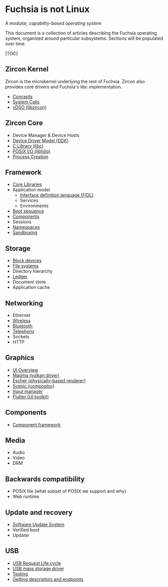 # Fuchsia is not Linux
_A modular, capability-based operating system_

This document is a collection of articles describing the Fuchsia operating system,
organized around particular subsystems. Sections will be populated over time.

[TOC]

## Zircon Kernel

Zircon is the microkernel underlying the rest of Fuchsia. Zircon
also provides core drivers and Fuchsia's libc implementation.

 - [Concepts][zircon-concepts]
 - [System Calls][zircon-syscalls]
 - [vDSO (libzircon)][zircon-vdso]

## Zircon Core

 - Device Manager & Device Hosts
 - [Device Driver Model (DDK)][zircon-ddk]
 - [C Library (libc)](/docs/concepts/system/libc.md)
 - [POSIX I/O (libfdio)](/docs/concepts/system/life_of_an_open.md)
 - [Process Creation](/docs/concepts/booting/process_creation.md)

## Framework

 - [Core Libraries](/docs/concepts/framework/core_libraries.md)
 - Application model
   - [Interface definition language (FIDL)][FIDL]
   - Services
   - Environments
 - [Boot sequence](/docs/concepts/framework/boot_sequence.md)
 - [Components][framework-components]
 - Sessions
 - [Namespaces](/docs/concepts/framework/namespaces.md)
 - [Sandboxing](/docs/concepts/framework/sandboxing.md)

## Storage

 - [Block devices](/docs/concepts/storage/block_devices.md)
 - [File systems](/docs/concepts/storage/filesystems.md)
 - Directory hierarchy
 - [Ledger][ledger]
 - Document store
 - Application cache

## Networking

 - Ethernet
 - [Wireless](/docs/concepts/networking/wireless_networking.md)
 - [Bluetooth](/docs/concepts/networking/bluetooth_architecture.md)
 - [Telephony][telephony]
 - Sockets
 - HTTP

## Graphics

 - [UI Overview][ui-overview]
 - [Magma (vulkan driver)][magma]
 - [Escher (physically-based renderer)][escher]
 - [Scenic (compositor)][scenic]
 - [Input manager][input-manager]
 - [Flutter (UI toolkit)][flutter]

## Components

 - [Component framework][framework-components]

## Media

 - Audio
 - Video
 - DRM

## Backwards compatibility

 - POSIX lite (what subset of POSIX we support and why)
 - Web runtime

## Update and recovery

 - [Software Update System][software-update-system]
 - Verified boot
 - Updater

## USB

 - [USB Request Life cycle][request-life-cycle]
 - [USB mass storage driver](/docs/concepts/usb/usb-mass-storage.md)
 - [Testing][usb-testing]
 - [Getting descriptors and endpoints][descriptors]

[zircon-concepts]: /docs/concepts/kernel/concepts.md
[zircon-syscalls]: /docs/reference/syscalls/README.md
[zircon-vdso]: /docs/concepts/kernel/vdso.md
[zircon-ddk]: /docs/concepts/drivers/overview.md
[FIDL]: /docs/development/languages/fidl/README.md
[framework-components]: /docs/concepts/components/README.md
[ledger]: /src/ledger/docs/README.md
[bluetooth]: /garnet/bin/bluetooth/README.md
[telephony]: /src/connectivity/telephony/
[magma]: /docs/concepts/graphics/magma/README.md
[escher]: /docs/concepts/graphics/escher/README.md
[ui-overview]: /docs/concepts/graphics/scenic/README.md
[scenic]: /docs/concepts/graphics/scenic/scenic.md
[input-manager]: /docs/concepts/graphics/scenic/input.md
[flutter]: https://flutter.dev/
[software-update-system]: /docs/concepts/system/software_update_system.md
[request-life-cycle]: /docs/concepts/usb/request-lifecycle.md
[usb-testing]: /docs/concepts/usb/testing.md
[descriptors]: /docs/development/drivers/usb/getting_descriptors_and_endpoints.md